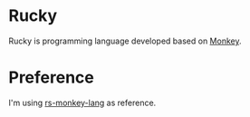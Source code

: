 # Rucky

Rucky is programming language developed based on [Monkey](https://interpreterbook.com/#the-monkey-programming-language).

# Preference

I'm using [rs-monkey-lang](https://github.com/tsuyoshiwada/rs-monkey-lang) as reference.
